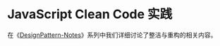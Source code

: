 # JavaScript Clean Code 实践

在《[DesignPattern-Notes](https://github.com/wx-chevalier/DesignPattern-Notes?q=)》系列中我们详细讨论了整洁与重构的相关内容。

